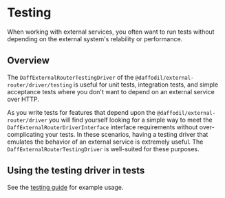 # Testing
When working with external services, you often want to run tests without depending on the external system's relability or performance. 

## Overview
The `DaffExternalRouterTestingDriver` of the `@daffodil/external-router/driver/testing` is useful for unit tests, integration tests, and simple acceptance tests where you don't want to depend on an external service over HTTP.

As you write tests for features that depend upon the `@daffodil/external-router/driver` you will find yourself looking for a simple way to meet the `DaffExternalRouterDriverInterface` interface requirements without over-complicating your tests. In these scenarios, having a testing driver that emulates the behavior of an external service is extremely useful. The `DaffExternalRouterTestingDriver` is well-suited for these purposes.

## Using the testing driver in tests
See the [testing guide](/libs/external-router/guides/testing.md) for example usage.
